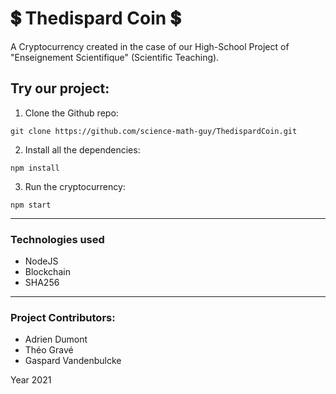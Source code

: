 # 💲 Thedispard Coin 💲

A Cryptocurrency created in the case of our High-School Project of "Enseignement Scientifique" (Scientific Teaching).

## Try our project:

1. Clone the Github repo:

```git clone https://github.com/science-math-guy/ThedispardCoin.git```

2. Install all the dependencies:

```npm install```

3. Run the cryptocurrency:

```npm start```

---

### Technologies used


- NodeJS
- Blockchain
- SHA256

---

### Project Contributors:

- Adrien Dumont
- Théo Gravé
- Gaspard Vandenbulcke

Year 2021
 
 
